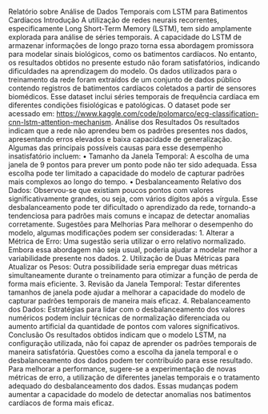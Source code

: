 Relatório sobre Análise de Dados Temporais com LSTM para Batimentos Cardíacos
Introdução
A utilização de redes neurais recorrentes, especificamente Long Short-Term Memory (LSTM), tem sido amplamente explorada para análise de séries temporais. A capacidade do LSTM de armazenar informações de longo prazo torna essa abordagem promissora para modelar sinais biológicos, como os batimentos cardíacos. No entanto, os resultados obtidos no presente estudo não foram satisfatórios, indicando dificuldades na aprendizagem do modelo.
Os dados utilizados para o treinamento da rede foram extraídos de um conjunto de dados público contendo registros de batimentos cardíacos coletados a partir de sensores biomédicos. Esse dataset inclui séries temporais de frequência cardíaca em diferentes condições fisiológicas e patológicas. O dataset pode ser acessado em: https://www.kaggle.com/code/polomarco/ecg-classification-cnn-lstm-attention-mechanism.
Análise dos Resultados
Os resultados indicam que a rede não aprendeu bem os padrões presentes nos dados, apresentando erros elevados e baixa capacidade de generalização. Algumas das principais possíveis causas para esse desempenho insatisfatório incluem:
    • Tamanho da Janela Temporal: A escolha de uma janela de 9 pontos para prever um ponto pode não ter sido adequada. Essa escolha pode ter limitado a capacidade do modelo de capturar padrões mais complexos ao longo do tempo.
    • Desbalanceamento Relativo dos Dados: Observou-se que existiam poucos pontos com valores significativamente grandes, ou seja, com vários dígitos após a vírgula. Esse desbalanceamento pode ter dificultado o aprendizado da rede, tornando-a tendenciosa para padrões mais comuns e incapaz de detectar anomalias corretamente.
Sugestões para Melhorias
Para melhorar o desempenho do modelo, algumas modificações podem ser consideradas:
    1. Alterar a Métrica de Erro: Uma sugestão seria utilizar o erro relativo normalizado. Embora essa abordagem não seja usual, poderia ajudar a modelar melhor a variabilidade presente nos dados.
    2. Utilização de Duas Métricas para Atualizar os Pesos: Outra possibilidade seria empregar duas métricas simultaneamente durante o treinamento para otimizar a função de perda de forma mais eficiente.
    3. Revisão da Janela Temporal: Testar diferentes tamanhos de janela pode ajudar a melhorar a capacidade do modelo de capturar padrões temporais de maneira mais eficaz.
    4. Rebalanceamento dos Dados: Estratégias para lidar com o desbalanceamento dos valores numéricos podem incluir técnicas de normalização diferenciada ou aumento artificial da quantidade de pontos com valores significativos.
Conclusão
Os resultados obtidos indicam que o modelo LSTM, na configuração utilizada, não foi capaz de aprender os padrões temporais de maneira satisfatória. Questões como a escolha da janela temporal e o desbalanceamento dos dados podem ter contribuído para esse resultado. Para melhorar a performance, sugere-se a experimentação de novas métricas de erro, a utilização de diferentes janelas temporais e o tratamento adequado do desbalanceamento dos dados. Essas mudanças podem aumentar a capacidade do modelo de detectar anomalias nos batimentos cardíacos de forma mais eficaz.
